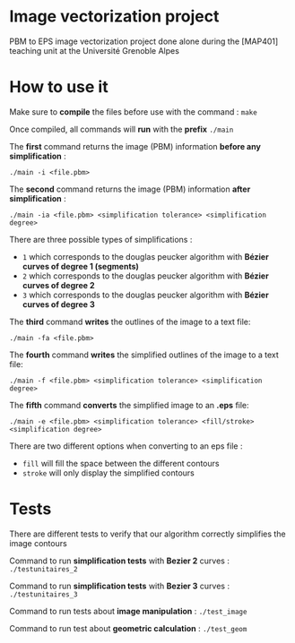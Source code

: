 # Image vectorization project
PBM to EPS image vectorization project done alone during the [MAP401] teaching unit at the Université Grenoble Alpes
 
# How to use it
Make sure to **compile** the files before use with the command  : ```make```

Once compiled, all commands will **run** with the **prefix** ```./main```

The **first** command returns the image (PBM) information **before any simplification** :

```./main -i <file.pbm>```

The **second** command returns the image (PBM) information **after simplification** :

```./main -ia <file.pbm> <simplification tolerance> <simplification degree>```

There are three possible types of simplifications :
 - ```1``` which corresponds to the douglas peucker algorithm with **Bézier curves of degree 1 (segments)**
 - ```2``` which corresponds to the douglas peucker algorithm with **Bézier curves of degree 2**
 - ```3``` which corresponds to the douglas peucker algorithm with **Bézier curves of degree 3**

The **third** command **writes** the outlines of the image to a text file:

```./main -fa <file.pbm>```

The **fourth** command **writes** the simplified outlines of the image to a text file:

```./main -f <file.pbm> <simplification tolerance> <simplification degree>```

The **fifth** command **converts** the simplified image to an **.eps** file:

```./main -e <file.pbm> <simplification tolerance> <fill/stroke> <simplification degree>```

There are two different options when converting to an eps file :
 - ```fill``` will fill the space between the different contours
 - ```stroke``` will only display the simplified contours

# Tests
There are different tests to verify that our algorithm correctly simplifies the image contours

Command to run **simplification tests** with **Bezier 2** curves : ```./testunitaires_2```

Command to run **simplification tests** with **Bezier 3** curves : ```./testunitaires_3```

Command to run tests about **image manipulation** : ```./test_image```

Command to run test about **geometric calculation** : ```./test_geom```
